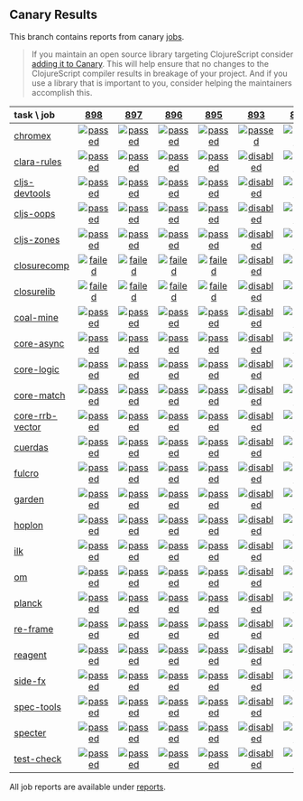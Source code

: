 ## Canary Results

This branch contains reports from canary [jobs](https://github.com/cljs-oss/canary/tree/jobs).

> If you maintain an open source library targeting ClojureScript consider [adding it to Canary](https://github.com/cljs-oss/canary/tree/master#how-to-participate). This will help ensure that no changes to the ClojureScript compiler results in breakage of your project. And if you use a library that is important to you, consider helping the maintainers accomplish this.

[//]: # (begin_overview_table)

| task \ job | <a href="reports/2019/05/01/job-000898-1.10.528-47386d7c" title="job #898 finished on 2019-05-01">898</a> | <a href="reports/2019/04/30/job-000897-1.10.528-47386d7c" title="job #897 finished on 2019-04-30">897</a> | <a href="reports/2019/04/29/job-000896-1.10.528-47386d7c" title="job #896 finished on 2019-04-29">896</a> | <a href="reports/2019/04/28/job-000895-1.10.528-47386d7c" title="job #895 finished on 2019-04-28">895</a> | <a href="reports/2019/04/28/job-000893-1.10.528-47386d7c" title="job #893 finished on 2019-04-28">893</a> | <a href="reports/2019/04/26/job-000889-1.10.528-47386d7" title="job #889 finished on 2019-04-26">889</a> | <a href="reports/2019/04/25/job-000888-1.10.528-47386d7" title="job #888 finished on 2019-04-25">888</a> | <a href="reports/2019/04/25/job-000887-1.10.529-4ad5d56" title="job #887 finished on 2019-04-25">887</a> | <a href="reports/2019/04/24/job-000886-1.10.528-47386d7" title="job #886 finished on 2019-04-24">886</a> | <a href="reports/2019/04/23/job-000885-1.10.528-47386d7" title="job #885 finished on 2019-04-23">885</a> |
| :--- | :---: | :---: | :---: | :---: | :---: | :---: | :---: | :---: | :---: | :---: |
| [chromex](https://github.com/binaryage/chromex) | <a href="reports/2019/05/01/job-000898-1.10.528-47386d7c#-chromex"><img title="passed" src="http://box.binaryage.com/s-passed.svg"><a> | <a href="reports/2019/04/30/job-000897-1.10.528-47386d7c#-chromex"><img title="passed" src="http://box.binaryage.com/s-passed.svg"><a> | <a href="reports/2019/04/29/job-000896-1.10.528-47386d7c#-chromex"><img title="passed" src="http://box.binaryage.com/s-passed.svg"><a> | <a href="reports/2019/04/28/job-000895-1.10.528-47386d7c#-chromex"><img title="passed" src="http://box.binaryage.com/s-passed.svg"><a> | <a href="reports/2019/04/28/job-000893-1.10.528-47386d7c#-chromex"><img title="passed" src="http://box.binaryage.com/s-passed.svg"><a> | <a href="reports/2019/04/26/job-000889-1.10.528-47386d7#-chromex"><img title="passed" src="http://box.binaryage.com/s-passed.svg"><a> | <a href="reports/2019/04/25/job-000888-1.10.528-47386d7#-chromex"><img title="passed" src="http://box.binaryage.com/s-passed.svg"><a> | <a href="reports/2019/04/25/job-000887-1.10.529-4ad5d56#-chromex"><img title="passed" src="http://box.binaryage.com/s-passed.svg"><a> | <a href="reports/2019/04/24/job-000886-1.10.528-47386d7#-chromex"><img title="passed" src="http://box.binaryage.com/s-passed.svg"><a> | <a href="reports/2019/04/23/job-000885-1.10.528-47386d7#-chromex"><img title="passed" src="http://box.binaryage.com/s-passed.svg"><a> |
| [clara-rules](https://github.com/cerner/clara-rules) | <a href="reports/2019/05/01/job-000898-1.10.528-47386d7c#-clara-rules"><img title="passed" src="http://box.binaryage.com/s-passed.svg"><a> | <a href="reports/2019/04/30/job-000897-1.10.528-47386d7c#-clara-rules"><img title="passed" src="http://box.binaryage.com/s-passed.svg"><a> | <a href="reports/2019/04/29/job-000896-1.10.528-47386d7c#-clara-rules"><img title="passed" src="http://box.binaryage.com/s-passed.svg"><a> | <a href="reports/2019/04/28/job-000895-1.10.528-47386d7c#-clara-rules"><img title="passed" src="http://box.binaryage.com/s-passed.svg"><a> | <a href="reports/2019/04/28/job-000893-1.10.528-47386d7c#-clara-rules"><img title="disabled" src="http://box.binaryage.com/s-disabled.svg"><a> | <a href="reports/2019/04/26/job-000889-1.10.528-47386d7#-clara-rules"><img title="passed" src="http://box.binaryage.com/s-passed.svg"><a> | <a href="reports/2019/04/25/job-000888-1.10.528-47386d7#-clara-rules"><img title="passed" src="http://box.binaryage.com/s-passed.svg"><a> | <a href="reports/2019/04/25/job-000887-1.10.529-4ad5d56#-clara-rules"><img title="passed" src="http://box.binaryage.com/s-passed.svg"><a> | <a href="reports/2019/04/24/job-000886-1.10.528-47386d7#-clara-rules"><img title="passed" src="http://box.binaryage.com/s-passed.svg"><a> | <a href="reports/2019/04/23/job-000885-1.10.528-47386d7#-clara-rules"><img title="passed" src="http://box.binaryage.com/s-passed.svg"><a> |
| [cljs-devtools](https://github.com/binaryage/cljs-devtools) | <a href="reports/2019/05/01/job-000898-1.10.528-47386d7c#-cljs-devtools"><img title="passed" src="http://box.binaryage.com/s-passed.svg"><a> | <a href="reports/2019/04/30/job-000897-1.10.528-47386d7c#-cljs-devtools"><img title="passed" src="http://box.binaryage.com/s-passed.svg"><a> | <a href="reports/2019/04/29/job-000896-1.10.528-47386d7c#-cljs-devtools"><img title="passed" src="http://box.binaryage.com/s-passed.svg"><a> | <a href="reports/2019/04/28/job-000895-1.10.528-47386d7c#-cljs-devtools"><img title="passed" src="http://box.binaryage.com/s-passed.svg"><a> | <a href="reports/2019/04/28/job-000893-1.10.528-47386d7c#-cljs-devtools"><img title="disabled" src="http://box.binaryage.com/s-disabled.svg"><a> | <a href="reports/2019/04/26/job-000889-1.10.528-47386d7#-cljs-devtools"><img title="passed" src="http://box.binaryage.com/s-passed.svg"><a> | <a href="reports/2019/04/25/job-000888-1.10.528-47386d7#-cljs-devtools"><img title="passed" src="http://box.binaryage.com/s-passed.svg"><a> | <a href="reports/2019/04/25/job-000887-1.10.529-4ad5d56#-cljs-devtools"><img title="passed" src="http://box.binaryage.com/s-passed.svg"><a> | <a href="reports/2019/04/24/job-000886-1.10.528-47386d7#-cljs-devtools"><img title="passed" src="http://box.binaryage.com/s-passed.svg"><a> | <a href="reports/2019/04/23/job-000885-1.10.528-47386d7#-cljs-devtools"><img title="passed" src="http://box.binaryage.com/s-passed.svg"><a> |
| [cljs-oops](https://github.com/binaryage/cljs-oops) | <a href="reports/2019/05/01/job-000898-1.10.528-47386d7c#-cljs-oops"><img title="passed" src="http://box.binaryage.com/s-passed.svg"><a> | <a href="reports/2019/04/30/job-000897-1.10.528-47386d7c#-cljs-oops"><img title="passed" src="http://box.binaryage.com/s-passed.svg"><a> | <a href="reports/2019/04/29/job-000896-1.10.528-47386d7c#-cljs-oops"><img title="passed" src="http://box.binaryage.com/s-passed.svg"><a> | <a href="reports/2019/04/28/job-000895-1.10.528-47386d7c#-cljs-oops"><img title="passed" src="http://box.binaryage.com/s-passed.svg"><a> | <a href="reports/2019/04/28/job-000893-1.10.528-47386d7c#-cljs-oops"><img title="disabled" src="http://box.binaryage.com/s-disabled.svg"><a> | <a href="reports/2019/04/26/job-000889-1.10.528-47386d7#-cljs-oops"><img title="passed" src="http://box.binaryage.com/s-passed.svg"><a> | <a href="reports/2019/04/25/job-000888-1.10.528-47386d7#-cljs-oops"><img title="passed" src="http://box.binaryage.com/s-passed.svg"><a> | <a href="reports/2019/04/25/job-000887-1.10.529-4ad5d56#-cljs-oops"><img title="passed" src="http://box.binaryage.com/s-passed.svg"><a> | <a href="reports/2019/04/24/job-000886-1.10.528-47386d7#-cljs-oops"><img title="passed" src="http://box.binaryage.com/s-passed.svg"><a> | <a href="reports/2019/04/23/job-000885-1.10.528-47386d7#-cljs-oops"><img title="passed" src="http://box.binaryage.com/s-passed.svg"><a> |
| [cljs-zones](https://github.com/binaryage/cljs-zones) | <a href="reports/2019/05/01/job-000898-1.10.528-47386d7c#-cljs-zones"><img title="passed" src="http://box.binaryage.com/s-passed.svg"><a> | <a href="reports/2019/04/30/job-000897-1.10.528-47386d7c#-cljs-zones"><img title="passed" src="http://box.binaryage.com/s-passed.svg"><a> | <a href="reports/2019/04/29/job-000896-1.10.528-47386d7c#-cljs-zones"><img title="passed" src="http://box.binaryage.com/s-passed.svg"><a> | <a href="reports/2019/04/28/job-000895-1.10.528-47386d7c#-cljs-zones"><img title="passed" src="http://box.binaryage.com/s-passed.svg"><a> | <a href="reports/2019/04/28/job-000893-1.10.528-47386d7c#-cljs-zones"><img title="disabled" src="http://box.binaryage.com/s-disabled.svg"><a> | <a href="reports/2019/04/26/job-000889-1.10.528-47386d7#-cljs-zones"><img title="passed" src="http://box.binaryage.com/s-passed.svg"><a> | <a href="reports/2019/04/25/job-000888-1.10.528-47386d7#-cljs-zones"><img title="passed" src="http://box.binaryage.com/s-passed.svg"><a> | <a href="reports/2019/04/25/job-000887-1.10.529-4ad5d56#-cljs-zones"><img title="passed" src="http://box.binaryage.com/s-passed.svg"><a> | <a href="reports/2019/04/24/job-000886-1.10.528-47386d7#-cljs-zones"><img title="passed" src="http://box.binaryage.com/s-passed.svg"><a> | <a href="reports/2019/04/23/job-000885-1.10.528-47386d7#-cljs-zones"><img title="passed" src="http://box.binaryage.com/s-passed.svg"><a> |
| [closurecomp](https://github.com/mfikes/closurecomp) | <a href="reports/2019/05/01/job-000898-1.10.528-47386d7c#-closurecomp"><img title="failed" src="http://box.binaryage.com/s-failed.svg"><a> | <a href="reports/2019/04/30/job-000897-1.10.528-47386d7c#-closurecomp"><img title="failed" src="http://box.binaryage.com/s-failed.svg"><a> | <a href="reports/2019/04/29/job-000896-1.10.528-47386d7c#-closurecomp"><img title="failed" src="http://box.binaryage.com/s-failed.svg"><a> | <a href="reports/2019/04/28/job-000895-1.10.528-47386d7c#-closurecomp"><img title="failed" src="http://box.binaryage.com/s-failed.svg"><a> | <a href="reports/2019/04/28/job-000893-1.10.528-47386d7c#-closurecomp"><img title="disabled" src="http://box.binaryage.com/s-disabled.svg"><a> | <a href="reports/2019/04/26/job-000889-1.10.528-47386d7#-closurecomp"><img title="failed" src="http://box.binaryage.com/s-failed.svg"><a> | <a href="reports/2019/04/25/job-000888-1.10.528-47386d7#-closurecomp"><img title="failed" src="http://box.binaryage.com/s-failed.svg"><a> | <a href="reports/2019/04/25/job-000887-1.10.529-4ad5d56#-closurecomp"><img title="failed" src="http://box.binaryage.com/s-failed.svg"><a> | <a href="reports/2019/04/24/job-000886-1.10.528-47386d7#-closurecomp"><img title="failed" src="http://box.binaryage.com/s-failed.svg"><a> | <a href="reports/2019/04/23/job-000885-1.10.528-47386d7#-closurecomp"><img title="failed" src="http://box.binaryage.com/s-failed.svg"><a> |
| [closurelib](https://github.com/mfikes/closurelib) | <a href="reports/2019/05/01/job-000898-1.10.528-47386d7c#-closurelib"><img title="failed" src="http://box.binaryage.com/s-failed.svg"><a> | <a href="reports/2019/04/30/job-000897-1.10.528-47386d7c#-closurelib"><img title="failed" src="http://box.binaryage.com/s-failed.svg"><a> | <a href="reports/2019/04/29/job-000896-1.10.528-47386d7c#-closurelib"><img title="failed" src="http://box.binaryage.com/s-failed.svg"><a> | <a href="reports/2019/04/28/job-000895-1.10.528-47386d7c#-closurelib"><img title="failed" src="http://box.binaryage.com/s-failed.svg"><a> | <a href="reports/2019/04/28/job-000893-1.10.528-47386d7c#-closurelib"><img title="disabled" src="http://box.binaryage.com/s-disabled.svg"><a> | <a href="reports/2019/04/26/job-000889-1.10.528-47386d7#-closurelib"><img title="failed" src="http://box.binaryage.com/s-failed.svg"><a> | <a href="reports/2019/04/25/job-000888-1.10.528-47386d7#-closurelib"><img title="failed" src="http://box.binaryage.com/s-failed.svg"><a> | <a href="reports/2019/04/25/job-000887-1.10.529-4ad5d56#-closurelib"><img title="failed" src="http://box.binaryage.com/s-failed.svg"><a> | <a href="reports/2019/04/24/job-000886-1.10.528-47386d7#-closurelib"><img title="failed" src="http://box.binaryage.com/s-failed.svg"><a> | <a href="reports/2019/04/23/job-000885-1.10.528-47386d7#-closurelib"><img title="failed" src="http://box.binaryage.com/s-failed.svg"><a> |
| [coal-mine](https://github.com/mfikes/coal-mine) | <a href="reports/2019/05/01/job-000898-1.10.528-47386d7c#-coal-mine"><img title="passed" src="http://box.binaryage.com/s-passed.svg"><a> | <a href="reports/2019/04/30/job-000897-1.10.528-47386d7c#-coal-mine"><img title="passed" src="http://box.binaryage.com/s-passed.svg"><a> | <a href="reports/2019/04/29/job-000896-1.10.528-47386d7c#-coal-mine"><img title="passed" src="http://box.binaryage.com/s-passed.svg"><a> | <a href="reports/2019/04/28/job-000895-1.10.528-47386d7c#-coal-mine"><img title="passed" src="http://box.binaryage.com/s-passed.svg"><a> | <a href="reports/2019/04/28/job-000893-1.10.528-47386d7c#-coal-mine"><img title="disabled" src="http://box.binaryage.com/s-disabled.svg"><a> | <a href="reports/2019/04/26/job-000889-1.10.528-47386d7#-coal-mine"><img title="passed" src="http://box.binaryage.com/s-passed.svg"><a> | <a href="reports/2019/04/25/job-000888-1.10.528-47386d7#-coal-mine"><img title="passed" src="http://box.binaryage.com/s-passed.svg"><a> | <a href="reports/2019/04/25/job-000887-1.10.529-4ad5d56#-coal-mine"><img title="passed" src="http://box.binaryage.com/s-passed.svg"><a> | <a href="reports/2019/04/24/job-000886-1.10.528-47386d7#-coal-mine"><img title="passed" src="http://box.binaryage.com/s-passed.svg"><a> | <a href="reports/2019/04/23/job-000885-1.10.528-47386d7#-coal-mine"><img title="passed" src="http://box.binaryage.com/s-passed.svg"><a> |
| [core-async](https://github.com/clojure/core.async) | <a href="reports/2019/05/01/job-000898-1.10.528-47386d7c#-core-async"><img title="passed" src="http://box.binaryage.com/s-passed.svg"><a> | <a href="reports/2019/04/30/job-000897-1.10.528-47386d7c#-core-async"><img title="passed" src="http://box.binaryage.com/s-passed.svg"><a> | <a href="reports/2019/04/29/job-000896-1.10.528-47386d7c#-core-async"><img title="passed" src="http://box.binaryage.com/s-passed.svg"><a> | <a href="reports/2019/04/28/job-000895-1.10.528-47386d7c#-core-async"><img title="passed" src="http://box.binaryage.com/s-passed.svg"><a> | <a href="reports/2019/04/28/job-000893-1.10.528-47386d7c#-core-async"><img title="disabled" src="http://box.binaryage.com/s-disabled.svg"><a> | <a href="reports/2019/04/26/job-000889-1.10.528-47386d7#-core-async"><img title="passed" src="http://box.binaryage.com/s-passed.svg"><a> | <a href="reports/2019/04/25/job-000888-1.10.528-47386d7#-core-async"><img title="passed" src="http://box.binaryage.com/s-passed.svg"><a> | <a href="reports/2019/04/25/job-000887-1.10.529-4ad5d56#-core-async"><img title="passed" src="http://box.binaryage.com/s-passed.svg"><a> | <a href="reports/2019/04/24/job-000886-1.10.528-47386d7#-core-async"><img title="passed" src="http://box.binaryage.com/s-passed.svg"><a> | <a href="reports/2019/04/23/job-000885-1.10.528-47386d7#-core-async"><img title="passed" src="http://box.binaryage.com/s-passed.svg"><a> |
| [core-logic](https://github.com/clojure/core.logic) | <a href="reports/2019/05/01/job-000898-1.10.528-47386d7c#-core-logic"><img title="passed" src="http://box.binaryage.com/s-passed.svg"><a> | <a href="reports/2019/04/30/job-000897-1.10.528-47386d7c#-core-logic"><img title="passed" src="http://box.binaryage.com/s-passed.svg"><a> | <a href="reports/2019/04/29/job-000896-1.10.528-47386d7c#-core-logic"><img title="passed" src="http://box.binaryage.com/s-passed.svg"><a> | <a href="reports/2019/04/28/job-000895-1.10.528-47386d7c#-core-logic"><img title="passed" src="http://box.binaryage.com/s-passed.svg"><a> | <a href="reports/2019/04/28/job-000893-1.10.528-47386d7c#-core-logic"><img title="disabled" src="http://box.binaryage.com/s-disabled.svg"><a> | <a href="reports/2019/04/26/job-000889-1.10.528-47386d7#-core-logic"><img title="passed" src="http://box.binaryage.com/s-passed.svg"><a> | <a href="reports/2019/04/25/job-000888-1.10.528-47386d7#-core-logic"><img title="passed" src="http://box.binaryage.com/s-passed.svg"><a> | <a href="reports/2019/04/25/job-000887-1.10.529-4ad5d56#-core-logic"><img title="passed" src="http://box.binaryage.com/s-passed.svg"><a> | <a href="reports/2019/04/24/job-000886-1.10.528-47386d7#-core-logic"><img title="passed" src="http://box.binaryage.com/s-passed.svg"><a> | <a href="reports/2019/04/23/job-000885-1.10.528-47386d7#-core-logic"><img title="passed" src="http://box.binaryage.com/s-passed.svg"><a> |
| [core-match](https://github.com/clojure/core.match) | <a href="reports/2019/05/01/job-000898-1.10.528-47386d7c#-core-match"><img title="passed" src="http://box.binaryage.com/s-passed.svg"><a> | <a href="reports/2019/04/30/job-000897-1.10.528-47386d7c#-core-match"><img title="passed" src="http://box.binaryage.com/s-passed.svg"><a> | <a href="reports/2019/04/29/job-000896-1.10.528-47386d7c#-core-match"><img title="passed" src="http://box.binaryage.com/s-passed.svg"><a> | <a href="reports/2019/04/28/job-000895-1.10.528-47386d7c#-core-match"><img title="passed" src="http://box.binaryage.com/s-passed.svg"><a> | <a href="reports/2019/04/28/job-000893-1.10.528-47386d7c#-core-match"><img title="disabled" src="http://box.binaryage.com/s-disabled.svg"><a> | <a href="reports/2019/04/26/job-000889-1.10.528-47386d7#-core-match"><img title="passed" src="http://box.binaryage.com/s-passed.svg"><a> | <a href="reports/2019/04/25/job-000888-1.10.528-47386d7#-core-match"><img title="passed" src="http://box.binaryage.com/s-passed.svg"><a> | <a href="reports/2019/04/25/job-000887-1.10.529-4ad5d56#-core-match"><img title="passed" src="http://box.binaryage.com/s-passed.svg"><a> | <a href="reports/2019/04/24/job-000886-1.10.528-47386d7#-core-match"><img title="passed" src="http://box.binaryage.com/s-passed.svg"><a> | <a href="reports/2019/04/23/job-000885-1.10.528-47386d7#-core-match"><img title="passed" src="http://box.binaryage.com/s-passed.svg"><a> |
| [core-rrb-vector](https://github.com/clojure/core.rrb-vector) | <a href="reports/2019/05/01/job-000898-1.10.528-47386d7c#-core-rrb-vector"><img title="passed" src="http://box.binaryage.com/s-passed.svg"><a> | <a href="reports/2019/04/30/job-000897-1.10.528-47386d7c#-core-rrb-vector"><img title="passed" src="http://box.binaryage.com/s-passed.svg"><a> | <a href="reports/2019/04/29/job-000896-1.10.528-47386d7c#-core-rrb-vector"><img title="passed" src="http://box.binaryage.com/s-passed.svg"><a> | <a href="reports/2019/04/28/job-000895-1.10.528-47386d7c#-core-rrb-vector"><img title="passed" src="http://box.binaryage.com/s-passed.svg"><a> | <a href="reports/2019/04/28/job-000893-1.10.528-47386d7c#-core-rrb-vector"><img title="disabled" src="http://box.binaryage.com/s-disabled.svg"><a> | <a href="reports/2019/04/26/job-000889-1.10.528-47386d7#-core-rrb-vector"><img title="passed" src="http://box.binaryage.com/s-passed.svg"><a> | <a href="reports/2019/04/25/job-000888-1.10.528-47386d7#-core-rrb-vector"><img title="passed" src="http://box.binaryage.com/s-passed.svg"><a> | <a href="reports/2019/04/25/job-000887-1.10.529-4ad5d56#-core-rrb-vector"><img title="passed" src="http://box.binaryage.com/s-passed.svg"><a> | <a href="reports/2019/04/24/job-000886-1.10.528-47386d7#-core-rrb-vector"><img title="passed" src="http://box.binaryage.com/s-passed.svg"><a> | <a href="reports/2019/04/23/job-000885-1.10.528-47386d7#-core-rrb-vector"><img title="passed" src="http://box.binaryage.com/s-passed.svg"><a> |
| [cuerdas](https://github.com/funcool/cuerdas) | <a href="reports/2019/05/01/job-000898-1.10.528-47386d7c#-cuerdas"><img title="passed" src="http://box.binaryage.com/s-passed.svg"><a> | <a href="reports/2019/04/30/job-000897-1.10.528-47386d7c#-cuerdas"><img title="passed" src="http://box.binaryage.com/s-passed.svg"><a> | <a href="reports/2019/04/29/job-000896-1.10.528-47386d7c#-cuerdas"><img title="passed" src="http://box.binaryage.com/s-passed.svg"><a> | <a href="reports/2019/04/28/job-000895-1.10.528-47386d7c#-cuerdas"><img title="passed" src="http://box.binaryage.com/s-passed.svg"><a> | <a href="reports/2019/04/28/job-000893-1.10.528-47386d7c#-cuerdas"><img title="disabled" src="http://box.binaryage.com/s-disabled.svg"><a> | <a href="reports/2019/04/26/job-000889-1.10.528-47386d7#-cuerdas"><img title="passed" src="http://box.binaryage.com/s-passed.svg"><a> | <a href="reports/2019/04/25/job-000888-1.10.528-47386d7#-cuerdas"><img title="passed" src="http://box.binaryage.com/s-passed.svg"><a> | <a href="reports/2019/04/25/job-000887-1.10.529-4ad5d56#-cuerdas"><img title="passed" src="http://box.binaryage.com/s-passed.svg"><a> | <a href="reports/2019/04/24/job-000886-1.10.528-47386d7#-cuerdas"><img title="passed" src="http://box.binaryage.com/s-passed.svg"><a> | <a href="reports/2019/04/23/job-000885-1.10.528-47386d7#-cuerdas"><img title="passed" src="http://box.binaryage.com/s-passed.svg"><a> |
| [fulcro](https://github.com/fulcrologic/fulcro) | <a href="reports/2019/05/01/job-000898-1.10.528-47386d7c#-fulcro"><img title="passed" src="http://box.binaryage.com/s-passed.svg"><a> | <a href="reports/2019/04/30/job-000897-1.10.528-47386d7c#-fulcro"><img title="passed" src="http://box.binaryage.com/s-passed.svg"><a> | <a href="reports/2019/04/29/job-000896-1.10.528-47386d7c#-fulcro"><img title="passed" src="http://box.binaryage.com/s-passed.svg"><a> | <a href="reports/2019/04/28/job-000895-1.10.528-47386d7c#-fulcro"><img title="passed" src="http://box.binaryage.com/s-passed.svg"><a> | <a href="reports/2019/04/28/job-000893-1.10.528-47386d7c#-fulcro"><img title="disabled" src="http://box.binaryage.com/s-disabled.svg"><a> | <a href="reports/2019/04/26/job-000889-1.10.528-47386d7#-fulcro"><img title="passed" src="http://box.binaryage.com/s-passed.svg"><a> | <a href="reports/2019/04/25/job-000888-1.10.528-47386d7#-fulcro"><img title="passed" src="http://box.binaryage.com/s-passed.svg"><a> | <a href="reports/2019/04/25/job-000887-1.10.529-4ad5d56#-fulcro"><img title="passed" src="http://box.binaryage.com/s-passed.svg"><a> | <a href="reports/2019/04/24/job-000886-1.10.528-47386d7#-fulcro"><img title="passed" src="http://box.binaryage.com/s-passed.svg"><a> | <a href="reports/2019/04/23/job-000885-1.10.528-47386d7#-fulcro"><img title="passed" src="http://box.binaryage.com/s-passed.svg"><a> |
| [garden](https://github.com/noprompt/garden) | <a href="reports/2019/05/01/job-000898-1.10.528-47386d7c#-garden"><img title="passed" src="http://box.binaryage.com/s-passed.svg"><a> | <a href="reports/2019/04/30/job-000897-1.10.528-47386d7c#-garden"><img title="passed" src="http://box.binaryage.com/s-passed.svg"><a> | <a href="reports/2019/04/29/job-000896-1.10.528-47386d7c#-garden"><img title="passed" src="http://box.binaryage.com/s-passed.svg"><a> | <a href="reports/2019/04/28/job-000895-1.10.528-47386d7c#-garden"><img title="passed" src="http://box.binaryage.com/s-passed.svg"><a> | <a href="reports/2019/04/28/job-000893-1.10.528-47386d7c#-garden"><img title="disabled" src="http://box.binaryage.com/s-disabled.svg"><a> | <a href="reports/2019/04/26/job-000889-1.10.528-47386d7#-garden"><img title="passed" src="http://box.binaryage.com/s-passed.svg"><a> | <a href="reports/2019/04/25/job-000888-1.10.528-47386d7#-garden"><img title="passed" src="http://box.binaryage.com/s-passed.svg"><a> | <a href="reports/2019/04/25/job-000887-1.10.529-4ad5d56#-garden"><img title="passed" src="http://box.binaryage.com/s-passed.svg"><a> | <a href="reports/2019/04/24/job-000886-1.10.528-47386d7#-garden"><img title="passed" src="http://box.binaryage.com/s-passed.svg"><a> | <a href="reports/2019/04/23/job-000885-1.10.528-47386d7#-garden"><img title="passed" src="http://box.binaryage.com/s-passed.svg"><a> |
| [hoplon](https://github.com/hoplon/hoplon) | <a href="reports/2019/05/01/job-000898-1.10.528-47386d7c#-hoplon"><img title="passed" src="http://box.binaryage.com/s-passed.svg"><a> | <a href="reports/2019/04/30/job-000897-1.10.528-47386d7c#-hoplon"><img title="passed" src="http://box.binaryage.com/s-passed.svg"><a> | <a href="reports/2019/04/29/job-000896-1.10.528-47386d7c#-hoplon"><img title="passed" src="http://box.binaryage.com/s-passed.svg"><a> | <a href="reports/2019/04/28/job-000895-1.10.528-47386d7c#-hoplon"><img title="passed" src="http://box.binaryage.com/s-passed.svg"><a> | <a href="reports/2019/04/28/job-000893-1.10.528-47386d7c#-hoplon"><img title="disabled" src="http://box.binaryage.com/s-disabled.svg"><a> | <a href="reports/2019/04/26/job-000889-1.10.528-47386d7#-hoplon"><img title="passed" src="http://box.binaryage.com/s-passed.svg"><a> | <a href="reports/2019/04/25/job-000888-1.10.528-47386d7#-hoplon"><img title="passed" src="http://box.binaryage.com/s-passed.svg"><a> | <a href="reports/2019/04/25/job-000887-1.10.529-4ad5d56#-hoplon"><img title="passed" src="http://box.binaryage.com/s-passed.svg"><a> | <a href="reports/2019/04/24/job-000886-1.10.528-47386d7#-hoplon"><img title="passed" src="http://box.binaryage.com/s-passed.svg"><a> | <a href="reports/2019/04/23/job-000885-1.10.528-47386d7#-hoplon"><img title="passed" src="http://box.binaryage.com/s-passed.svg"><a> |
| [ilk](https://github.com/mfikes/ilk) | <a href="reports/2019/05/01/job-000898-1.10.528-47386d7c#-ilk"><img title="passed" src="http://box.binaryage.com/s-passed.svg"><a> | <a href="reports/2019/04/30/job-000897-1.10.528-47386d7c#-ilk"><img title="passed" src="http://box.binaryage.com/s-passed.svg"><a> | <a href="reports/2019/04/29/job-000896-1.10.528-47386d7c#-ilk"><img title="passed" src="http://box.binaryage.com/s-passed.svg"><a> | <a href="reports/2019/04/28/job-000895-1.10.528-47386d7c#-ilk"><img title="passed" src="http://box.binaryage.com/s-passed.svg"><a> | <a href="reports/2019/04/28/job-000893-1.10.528-47386d7c#-ilk"><img title="disabled" src="http://box.binaryage.com/s-disabled.svg"><a> | <a href="reports/2019/04/26/job-000889-1.10.528-47386d7#-ilk"><img title="passed" src="http://box.binaryage.com/s-passed.svg"><a> | <a href="reports/2019/04/25/job-000888-1.10.528-47386d7#-ilk"><img title="passed" src="http://box.binaryage.com/s-passed.svg"><a> | <a href="reports/2019/04/25/job-000887-1.10.529-4ad5d56#-ilk"><img title="passed" src="http://box.binaryage.com/s-passed.svg"><a> | <a href="reports/2019/04/24/job-000886-1.10.528-47386d7#-ilk"><img title="passed" src="http://box.binaryage.com/s-passed.svg"><a> | <a href="reports/2019/04/23/job-000885-1.10.528-47386d7#-ilk"><img title="passed" src="http://box.binaryage.com/s-passed.svg"><a> |
| [om](https://github.com/omcljs/om) | <a href="reports/2019/05/01/job-000898-1.10.528-47386d7c#-om"><img title="passed" src="http://box.binaryage.com/s-passed.svg"><a> | <a href="reports/2019/04/30/job-000897-1.10.528-47386d7c#-om"><img title="passed" src="http://box.binaryage.com/s-passed.svg"><a> | <a href="reports/2019/04/29/job-000896-1.10.528-47386d7c#-om"><img title="passed" src="http://box.binaryage.com/s-passed.svg"><a> | <a href="reports/2019/04/28/job-000895-1.10.528-47386d7c#-om"><img title="passed" src="http://box.binaryage.com/s-passed.svg"><a> | <a href="reports/2019/04/28/job-000893-1.10.528-47386d7c#-om"><img title="disabled" src="http://box.binaryage.com/s-disabled.svg"><a> | <a href="reports/2019/04/26/job-000889-1.10.528-47386d7#-om"><img title="passed" src="http://box.binaryage.com/s-passed.svg"><a> | <a href="reports/2019/04/25/job-000888-1.10.528-47386d7#-om"><img title="passed" src="http://box.binaryage.com/s-passed.svg"><a> | <a href="reports/2019/04/25/job-000887-1.10.529-4ad5d56#-om"><img title="passed" src="http://box.binaryage.com/s-passed.svg"><a> | <a href="reports/2019/04/24/job-000886-1.10.528-47386d7#-om"><img title="passed" src="http://box.binaryage.com/s-passed.svg"><a> | <a href="reports/2019/04/23/job-000885-1.10.528-47386d7#-om"><img title="passed" src="http://box.binaryage.com/s-passed.svg"><a> |
| [planck](https://github.com/planck-repl/planck) | <a href="reports/2019/05/01/job-000898-1.10.528-47386d7c#-planck"><img title="passed" src="http://box.binaryage.com/s-passed.svg"><a> | <a href="reports/2019/04/30/job-000897-1.10.528-47386d7c#-planck"><img title="passed" src="http://box.binaryage.com/s-passed.svg"><a> | <a href="reports/2019/04/29/job-000896-1.10.528-47386d7c#-planck"><img title="passed" src="http://box.binaryage.com/s-passed.svg"><a> | <a href="reports/2019/04/28/job-000895-1.10.528-47386d7c#-planck"><img title="passed" src="http://box.binaryage.com/s-passed.svg"><a> | <a href="reports/2019/04/28/job-000893-1.10.528-47386d7c#-planck"><img title="disabled" src="http://box.binaryage.com/s-disabled.svg"><a> | <a href="reports/2019/04/26/job-000889-1.10.528-47386d7#-planck"><img title="passed" src="http://box.binaryage.com/s-passed.svg"><a> | <a href="reports/2019/04/25/job-000888-1.10.528-47386d7#-planck"><img title="passed" src="http://box.binaryage.com/s-passed.svg"><a> | <a href="reports/2019/04/25/job-000887-1.10.529-4ad5d56#-planck"><img title="passed" src="http://box.binaryage.com/s-passed.svg"><a> | <a href="reports/2019/04/24/job-000886-1.10.528-47386d7#-planck"><img title="passed" src="http://box.binaryage.com/s-passed.svg"><a> | <a href="reports/2019/04/23/job-000885-1.10.528-47386d7#-planck"><img title="passed" src="http://box.binaryage.com/s-passed.svg"><a> |
| [re-frame](https://github.com/Day8/re-frame) | <a href="reports/2019/05/01/job-000898-1.10.528-47386d7c#-re-frame"><img title="passed" src="http://box.binaryage.com/s-passed.svg"><a> | <a href="reports/2019/04/30/job-000897-1.10.528-47386d7c#-re-frame"><img title="passed" src="http://box.binaryage.com/s-passed.svg"><a> | <a href="reports/2019/04/29/job-000896-1.10.528-47386d7c#-re-frame"><img title="passed" src="http://box.binaryage.com/s-passed.svg"><a> | <a href="reports/2019/04/28/job-000895-1.10.528-47386d7c#-re-frame"><img title="passed" src="http://box.binaryage.com/s-passed.svg"><a> | <a href="reports/2019/04/28/job-000893-1.10.528-47386d7c#-re-frame"><img title="disabled" src="http://box.binaryage.com/s-disabled.svg"><a> | <a href="reports/2019/04/26/job-000889-1.10.528-47386d7#-re-frame"><img title="passed" src="http://box.binaryage.com/s-passed.svg"><a> | <a href="reports/2019/04/25/job-000888-1.10.528-47386d7#-re-frame"><img title="passed" src="http://box.binaryage.com/s-passed.svg"><a> | <a href="reports/2019/04/25/job-000887-1.10.529-4ad5d56#-re-frame"><img title="passed" src="http://box.binaryage.com/s-passed.svg"><a> | <a href="reports/2019/04/24/job-000886-1.10.528-47386d7#-re-frame"><img title="passed" src="http://box.binaryage.com/s-passed.svg"><a> | <a href="reports/2019/04/23/job-000885-1.10.528-47386d7#-re-frame"><img title="passed" src="http://box.binaryage.com/s-passed.svg"><a> |
| [reagent](https://github.com/reagent-project/reagent) | <a href="reports/2019/05/01/job-000898-1.10.528-47386d7c#-reagent"><img title="passed" src="http://box.binaryage.com/s-passed.svg"><a> | <a href="reports/2019/04/30/job-000897-1.10.528-47386d7c#-reagent"><img title="passed" src="http://box.binaryage.com/s-passed.svg"><a> | <a href="reports/2019/04/29/job-000896-1.10.528-47386d7c#-reagent"><img title="passed" src="http://box.binaryage.com/s-passed.svg"><a> | <a href="reports/2019/04/28/job-000895-1.10.528-47386d7c#-reagent"><img title="passed" src="http://box.binaryage.com/s-passed.svg"><a> | <a href="reports/2019/04/28/job-000893-1.10.528-47386d7c#-reagent"><img title="disabled" src="http://box.binaryage.com/s-disabled.svg"><a> | <a href="reports/2019/04/26/job-000889-1.10.528-47386d7#-reagent"><img title="passed" src="http://box.binaryage.com/s-passed.svg"><a> | <a href="reports/2019/04/25/job-000888-1.10.528-47386d7#-reagent"><img title="passed" src="http://box.binaryage.com/s-passed.svg"><a> | <a href="reports/2019/04/25/job-000887-1.10.529-4ad5d56#-reagent"><img title="passed" src="http://box.binaryage.com/s-passed.svg"><a> | <a href="reports/2019/04/24/job-000886-1.10.528-47386d7#-reagent"><img title="passed" src="http://box.binaryage.com/s-passed.svg"><a> | <a href="reports/2019/04/23/job-000885-1.10.528-47386d7#-reagent"><img title="passed" src="http://box.binaryage.com/s-passed.svg"><a> |
| [side-fx](https://github.com/cljsrn/side-fx) | <a href="reports/2019/05/01/job-000898-1.10.528-47386d7c#-side-fx"><img title="passed" src="http://box.binaryage.com/s-passed.svg"><a> | <a href="reports/2019/04/30/job-000897-1.10.528-47386d7c#-side-fx"><img title="passed" src="http://box.binaryage.com/s-passed.svg"><a> | <a href="reports/2019/04/29/job-000896-1.10.528-47386d7c#-side-fx"><img title="passed" src="http://box.binaryage.com/s-passed.svg"><a> | <a href="reports/2019/04/28/job-000895-1.10.528-47386d7c#-side-fx"><img title="passed" src="http://box.binaryage.com/s-passed.svg"><a> | <a href="reports/2019/04/28/job-000893-1.10.528-47386d7c#-side-fx"><img title="disabled" src="http://box.binaryage.com/s-disabled.svg"><a> | <a href="reports/2019/04/26/job-000889-1.10.528-47386d7#-side-fx"><img title="passed" src="http://box.binaryage.com/s-passed.svg"><a> | <a href="reports/2019/04/25/job-000888-1.10.528-47386d7#-side-fx"><img title="passed" src="http://box.binaryage.com/s-passed.svg"><a> | <a href="reports/2019/04/25/job-000887-1.10.529-4ad5d56#-side-fx"><img title="passed" src="http://box.binaryage.com/s-passed.svg"><a> | <a href="reports/2019/04/24/job-000886-1.10.528-47386d7#-side-fx"><img title="passed" src="http://box.binaryage.com/s-passed.svg"><a> | <a href="reports/2019/04/23/job-000885-1.10.528-47386d7#-side-fx"><img title="passed" src="http://box.binaryage.com/s-passed.svg"><a> |
| [spec-tools](https://github.com/metosin/spec-tools) | <a href="reports/2019/05/01/job-000898-1.10.528-47386d7c#-spec-tools"><img title="passed" src="http://box.binaryage.com/s-passed.svg"><a> | <a href="reports/2019/04/30/job-000897-1.10.528-47386d7c#-spec-tools"><img title="passed" src="http://box.binaryage.com/s-passed.svg"><a> | <a href="reports/2019/04/29/job-000896-1.10.528-47386d7c#-spec-tools"><img title="passed" src="http://box.binaryage.com/s-passed.svg"><a> | <a href="reports/2019/04/28/job-000895-1.10.528-47386d7c#-spec-tools"><img title="passed" src="http://box.binaryage.com/s-passed.svg"><a> | <a href="reports/2019/04/28/job-000893-1.10.528-47386d7c#-spec-tools"><img title="disabled" src="http://box.binaryage.com/s-disabled.svg"><a> | <a href="reports/2019/04/26/job-000889-1.10.528-47386d7#-spec-tools"><img title="passed" src="http://box.binaryage.com/s-passed.svg"><a> | <a href="reports/2019/04/25/job-000888-1.10.528-47386d7#-spec-tools"><img title="passed" src="http://box.binaryage.com/s-passed.svg"><a> | <a href="reports/2019/04/25/job-000887-1.10.529-4ad5d56#-spec-tools"><img title="passed" src="http://box.binaryage.com/s-passed.svg"><a> | <a href="reports/2019/04/24/job-000886-1.10.528-47386d7#-spec-tools"><img title="passed" src="http://box.binaryage.com/s-passed.svg"><a> | <a href="reports/2019/04/23/job-000885-1.10.528-47386d7#-spec-tools"><img title="passed" src="http://box.binaryage.com/s-passed.svg"><a> |
| [specter](https://github.com/nathanmarz/specter) | <a href="reports/2019/05/01/job-000898-1.10.528-47386d7c#-specter"><img title="passed" src="http://box.binaryage.com/s-passed.svg"><a> | <a href="reports/2019/04/30/job-000897-1.10.528-47386d7c#-specter"><img title="passed" src="http://box.binaryage.com/s-passed.svg"><a> | <a href="reports/2019/04/29/job-000896-1.10.528-47386d7c#-specter"><img title="passed" src="http://box.binaryage.com/s-passed.svg"><a> | <a href="reports/2019/04/28/job-000895-1.10.528-47386d7c#-specter"><img title="passed" src="http://box.binaryage.com/s-passed.svg"><a> | <a href="reports/2019/04/28/job-000893-1.10.528-47386d7c#-specter"><img title="disabled" src="http://box.binaryage.com/s-disabled.svg"><a> | <a href="reports/2019/04/26/job-000889-1.10.528-47386d7#-specter"><img title="passed" src="http://box.binaryage.com/s-passed.svg"><a> | <a href="reports/2019/04/25/job-000888-1.10.528-47386d7#-specter"><img title="passed" src="http://box.binaryage.com/s-passed.svg"><a> | <a href="reports/2019/04/25/job-000887-1.10.529-4ad5d56#-specter"><img title="passed" src="http://box.binaryage.com/s-passed.svg"><a> | <a href="reports/2019/04/24/job-000886-1.10.528-47386d7#-specter"><img title="passed" src="http://box.binaryage.com/s-passed.svg"><a> | <a href="reports/2019/04/23/job-000885-1.10.528-47386d7#-specter"><img title="passed" src="http://box.binaryage.com/s-passed.svg"><a> |
| [test-check](https://github.com/clojure/test.check) | <a href="reports/2019/05/01/job-000898-1.10.528-47386d7c#-test-check"><img title="passed" src="http://box.binaryage.com/s-passed.svg"><a> | <a href="reports/2019/04/30/job-000897-1.10.528-47386d7c#-test-check"><img title="passed" src="http://box.binaryage.com/s-passed.svg"><a> | <a href="reports/2019/04/29/job-000896-1.10.528-47386d7c#-test-check"><img title="passed" src="http://box.binaryage.com/s-passed.svg"><a> | <a href="reports/2019/04/28/job-000895-1.10.528-47386d7c#-test-check"><img title="passed" src="http://box.binaryage.com/s-passed.svg"><a> | <a href="reports/2019/04/28/job-000893-1.10.528-47386d7c#-test-check"><img title="disabled" src="http://box.binaryage.com/s-disabled.svg"><a> | <a href="reports/2019/04/26/job-000889-1.10.528-47386d7#-test-check"><img title="passed" src="http://box.binaryage.com/s-passed.svg"><a> | <a href="reports/2019/04/25/job-000888-1.10.528-47386d7#-test-check"><img title="passed" src="http://box.binaryage.com/s-passed.svg"><a> | <a href="reports/2019/04/25/job-000887-1.10.529-4ad5d56#-test-check"><img title="passed" src="http://box.binaryage.com/s-passed.svg"><a> | <a href="reports/2019/04/24/job-000886-1.10.528-47386d7#-test-check"><img title="passed" src="http://box.binaryage.com/s-passed.svg"><a> | <a href="reports/2019/04/23/job-000885-1.10.528-47386d7#-test-check"><img title="passed" src="http://box.binaryage.com/s-passed.svg"><a> |

[//]: # (end_overview_table)

All job reports are available under [reports](reports).
